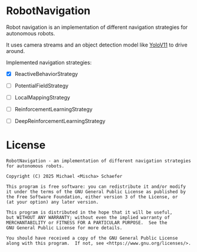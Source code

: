 # RobotNavigation

Robot navigation is an implementation of different navigation strategies for autonomous robots.

It uses camera streams and an object detection model like [YoloV11](https://docs.ultralytics.com/models/yolo11/) to drive around.

Implemented navigation strategies:

- [x] ReactiveBehaviorStrategy
- [ ] PotentialFieldStrategy
- [ ] LocalMappingStrategy
- [ ] ReinforcementLearningStrategy
- [ ] DeepReinforcementLearningStrategy


# License

    RobotNavigation - an implementation of different navigation strategies for autonomous robots.

    Copyright (C) 2025 Michael <Mischa> Schaefer

    This program is free software: you can redistribute it and/or modify
    it under the terms of the GNU General Public License as published by
    the Free Software Foundation, either version 3 of the License, or
    (at your option) any later version.

    This program is distributed in the hope that it will be useful,
    but WITHOUT ANY WARRANTY; without even the implied warranty of
    MERCHANTABILITY or FITNESS FOR A PARTICULAR PURPOSE.  See the
    GNU General Public License for more details.

    You should have received a copy of the GNU General Public License
    along with this program.  If not, see <https://www.gnu.org/licenses/>.